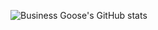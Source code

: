 ![Business Goose's GitHub stats](https://github-readme-stats.vercel.app/api?username=business-goose&show_icons=true&theme=radical)
